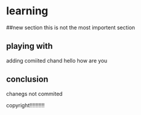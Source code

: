 # learning

##new section
this is not the most importent section

## playing with 
adding comiited chand
hello how are you

## conclusion
chanegs not commited

copyright!!!!!!!!!!
